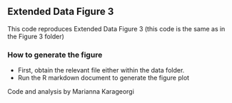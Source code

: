 ## Extended Data Figure 3
This code reproduces Extended Data Figure 3 (this code is the same as in the Figure 3 folder)

### How to generate the figure
* First, obtain the relevant file either within the data folder. 
* Run the R markdown document to generate the figure plot

Code and analysis by Marianna Karageorgi

